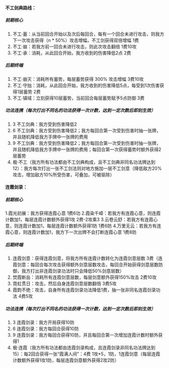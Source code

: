 #### 不工剑典路线：
##### 前期核心
1. 不工·蓄：从当前回合开始以及次后每回合，每有一个回合未进行攻击，则我方下一次攻击获得（n * 50%）攻击增幅，不工剑获得双倍增幅 1费
2. 不工·崩：若我方前一回合未进行攻击，则此次攻击翻倍 1费10攻
3. 不工·承：消耗，从此回合开始，我方收到的伤害降低2点 2费
##### 后期终端
1. 不工·崩灭：消耗所有蓄势，每层蓄势获得 300% 攻击增幅 3费10攻
2. 不工·守拙：消耗，从此回合开始，我方收到的伤害降低5点，每受到1次伤害获得1层蓄势 2费
3. 不工·镇域：立刻获得10层蓄势，当前回合每层蓄势赋予5点防御 3费
##### 功法连携（每次打出不同名的功法获得一次计数，达到一定次数后即刻生效）
1. 3 不工剑典：我方受到伤害降低2
2. 6 不工剑典：我方受到伤害降低2；我方每回合第一次受到伤害时抽一张牌，并且随机降低我方手牌中一张牌的费用
3. 9 不工剑典：我方受到伤害降低2；我方每回合第一次受到伤害时抽一张牌，并且随机降低我方手牌中一张牌的费用；每回合第一次获得蓄势时额外获得2层蓄势
4. 极·不工（我方所有功法都由不工剑典构成，且不工剑典非同名功法牌达到12）：我方每次打出一张不工剑法则对地方施加一层不工剑意（降低敌方20%攻击，增加敌方10%所受伤害，可叠加，可被驱除）

#### 连霞剑录：
##### 前期核心
1.霞光初展：我方获得连霞心意 1费6功
2.霞染千嶂：若我方有连霞心意，则连霞计数加1，每层连霞计数额外获得1攻 2费-2攻乘3
3.云卷云舒：若我方有连霞心意，则连霞计数加1，每层连霞计数额外获得1防 1费6防
4.万里无云：若我方有连霞心意，则连霞计数加1，我方下一次出牌不会打断连霞心意 1费8防 
##### 后期终端
1. 连霞剑意：获得连霞剑意，将我方所有连霞计数转化为连霞剑意层数 3费（连霞剑意：每回合每次攻击获得额外剑意层数攻击，每回合开始获得剑意层数防御，我方打出非连霞剑录功法时只会降低50%剑意层数）
2. 焚霞断岳：消耗所有连霞剑意层数，每层剑意额外获得150%攻击 2费10攻
3. 霓虹贯日：攻击，然后自身连霞剑意层数翻倍 3费5攻
4. 霞韵不绝：攻击，自身所有连霞剑录功法降低1费，抽一张非同名连霞剑录功法 4费5攻
##### 功法连携（每次打出不同名的功法获得一次计数，达到一定次数后即刻生效）
1. 3 连霞剑录：我方开局获得10防
2. 6 连霞剑录：我方每回合获得10防
3. 9 连霞剑录：我方每回合获得10防，并且每回合第一次增加连霞计数时额外获得1
4. 极·连霞（我方所有功法都由连霞剑录构成，且连霞剑录非同名功法牌达到15）：每2回合获得一张“霞满人间”：4费 1攻*5，1防，1连霞剑意（每层连霞计数额外获得1攻1防，每层连霞剑意额外获得2攻2防）
